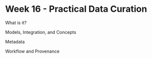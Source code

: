 # Week 16 - Practical Data Curation

What is it?

Models, Integration, and Concepts

Metadata

Workflow and Provenance